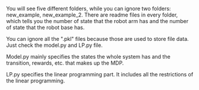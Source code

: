 You will see five different folders, while you can ignore two folders: new_example, new_example_2. There are readme files in every folder, which tells you the number of state that the robot arm has and the number of state that the robot base has.

You can ignore all the ".pkl" files because those are used to store file data. Just check the model.py and LP.py file.

Model.py mainly specifies the states the whole system has and the transition, rewards, etc. that makes up the MDP.

LP.py specifies the linear programming part. It includes all the restrictions of the linear programming.

